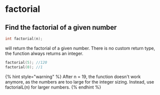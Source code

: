 # factorial

## Find the factorial of a given number

```cpp
int factorial(n);
```

will return the factorial of a given number. There is no custom return type, the function always returns an integer.&#x20;

```cpp
factorial(5); //120
factorial(0); //1
```

{% hint style="warning" %}
After n = 19, the function doesn't work anymore, as the numbers are too large for the integer sizing. Instead, use factorialL(n) for larger numbers.&#x20;
{% endhint %}
